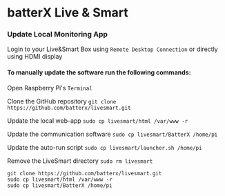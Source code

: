# batterX Live & Smart

### Update Local Monitoring App

Login to your Live&Smart Box using `Remote Desktop Connection` or directly using HDMI display

#### To manually update the software run the following commands:

Open Raspberry Pi's `Terminal`

Clone the GitHub repository
`git clone https://github.com/batterx/livesmart.git`

Update the local web-app
```sudo cp livesmart/html /var/www -r```

Update the communication software
`sudo cp livesmart/BatterX /home/pi`

Update the auto-run script
`sudo cp livesmart/launcher.sh /home/pi`

Remove the LiveSmart directory
`sudo rm livesmart`

```
git clone https://github.com/batterx/livesmart.git
sudo cp livesmart/html /var/www -r
sudo cp livesmart/BatterX /home/pi
```
